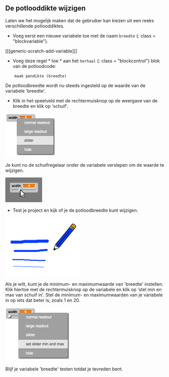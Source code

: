 ## De potlooddikte wijzigen

Laten we het mogelijk maken dat de gebruiker kan kiezen uit een reeks verschillende potlooddiktes.

+ Voeg eerst een nieuwe variabele toe met de naam ` breedte ` {: class = "blockvariable"}.

[[[generic-scratch-add-variable]]]

+ Voeg deze regel * toe * aan het ` herhaal ` {: class = "blockcontrol"} blok van de potloodcode:

```blocks
    maak pendikte (breedte)
```

De potloodbreedte wordt nu steeds ingesteld op de waarde van de variabele 'breedte'.

+ Klik in het speelveld met de rechtermuisknop op de weergave van de breedte en klik op 'schuif'.

![screenshot](images/paint-slider.png)

Je kunt nu de schuifregelaar onder de variabele verslepen om de waarde te wijzigen.

![screenshot](images/paint-slider-change.png)

+ Test je project en kijk of je de potloodbreedte kunt wijzigen.

![screenshot](images/paint-width-test.png)

Als je wilt, kunt je de minimum- en maximumwaarde van 'breedte' instellen. Klik hiertoe met de rechtermuisknop op de variabele en klik op 'stel min en max van schuif in'. Stel de minimum- en maximumwaarden van je variabele in op iets dat beter is, zoals 1 en 20.

![screenshot](images/paint-slider-max.png)

Blijf je variabele 'breedte' testen totdat je tevreden bent.